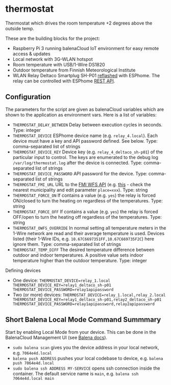 # thermostat

Thermostat which drives the room temperature +2 degrees above the outside temp.

These are the building blocks for the project:
 * Raspberry Pi 3 running balenaCloud IoT environment for easy remote access & updates
 * Local network with 3G-WLAN hotspot
 * Room temperature with USB/1-Wire DS1820
 * Outdoor temperature from Finnish Meteorological Institute
 * WLAN Relay Deltaco Smartplug SH-P01 [reflashed](http://io.sivuduuni.biz/reflashing-deltaco-smartplug-sh-p01-to-work-with-home-assistant/) with ESPhome. The relay can be controlled with ESPhome [REST API](https://esphome.io/web-api/index.html#switch).

## Configuration

The parameters for the script are given as balenaCloud variables which are shown to the
application as environment vars. Here is a list of variables:
 * `THERMOSTAT_DELAY_BETWEEN` Delay between execution cycles in seconds. Type: integer
 * `THERMOSTAT_DEVICE` ESPhome device name (e.g. `relay_4.local`). Each device must
   have a key and API password defined. See below. Type: comma-separated
   list of strings
 * `THERMOSTAT_DEVICE_KEY` Device key (e.g. `relay_4_deltaco_sh-p01`) of the
   particular input to control. The keys are enumerated to the debug
   log `/var/log/thermostat.log` after the device is connected. Type: comma-separated
   list of strings
 * `THERMOSTAT_DEVICE_PASSWORD` API password for the device. Type: comma-separated
   list of strings
 * `THERMOSTAT_FMI_URL` URL to the [FMI WFS API](https://en.ilmatieteenlaitos.fi/open-data-manual-fmi-wfs-services)
   (e.g. [this](http://opendata.fmi.fi/wfs?service=WFS&version=2.0.0&request=getFeature&storedquery_id=fmi::forecast::hirlam::surface::point::multipointcoverage&place=raseborg&parameters=Temperature) - check the nearest municipality and edit parameter `place=xxx`). Type: string
 * `THERMOSTAT_FORCE_ON` If contains a value (e.g. `yes`) the relay is forced
   ON/closed to turn the heating on regardless of the temperatures. Type: string
 * `THERMOSTAT_FORCE_OFF` If contains a value (e.g. `yes`) the relay is forced
   OFF/open to turn the heating off regardless of the temperatures. Type: string
 * `THERMOSTAT_OWFS_OVERRIDE` In normal setting all temperature meters in the 1-Wire
   network are read and their average temperature is used. Devices listed (their 1-Wire
   IDs, e.g. `10.67C6697351FF,10.67C669735F2C`) here ignore them. Type: comma-separated
   list of strings
 * `THERMOSTAT_TEMP_DIFF` The desired temperature difference between outdoor and
   indoor temperatures. A positive value sets indoor temperature higher than the
   outdoor temperature. Type: integer

Defining devices

 * One device:
   `THERMOSTAT_DEVICE=relay_1.local THERMOSTAT_DEVICE_KEY=relay1_deltaco_sh-p01 THERMOSTAT_DEVICE_PASSWORD=relay1apipassword`
 * Two (or more) devices:
   `THERMOSTAT_DEVICE=relay_1.local,relay_2.local THERMOSTAT_DEVICE_KEY=relay1_deltaco_sh-p01,relay2_deltaco_sh-p01 THERMOSTAT_DEVICE_PASSWORD=relay1apipassword,relay2apipassword`

## Short Balena Local Mode Command Summmary

Start by enabling Local Mode from your device. This can be done in the BalenaCloud Management UI (see [Balena docs](https://www.balena.io/docs/learn/develop/local-mode/)).

 * `sudo balena scan` gives you the device address in your local network, e.g. `7064e4d.local`
 * `balena push ADDRESS` pushes your local codebase to device, e.g. `balena push 7064e4d.local`
 * `sudo balena ssh ADDRESS MY-SERVICE` opens ssh connection inside the container.
   The default service name is `main`, e.g. `balena ssh 7064e4d.local main`
